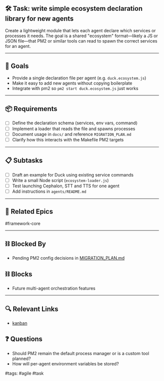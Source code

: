 ## 🛠️ Task: write simple ecosystem declaration library for new agents

Create a lightweight module that lets each agent declare which
services or processes it needs.  The goal is a shared "ecosystem"
format—likely a JS or JSON file—that PM2 or similar tools can read to
spawn the correct services for an agent.

---

## 🎯 Goals

- Provide a single declaration file per agent (e.g. `duck.ecosystem.js`)
- Make it easy to add new agents without copying boilerplate
- Integrate with pm2 so `pm2 start duck.ecosystem.js` just works

---

## 📦 Requirements

- [ ] Define the declaration schema (services, env vars, command)
- [ ] Implement a loader that reads the file and spawns processes
- [ ] Document usage in `docs/` and reference `MIGRATION_PLAN.md`
- [ ] Clarify how this interacts with the Makefile PM2 targets

---

## 📋 Subtasks

- [ ] Draft an example for Duck using existing service commands
- [ ] Write a small Node script (`ecosystem-loader.js`)
- [ ] Test launching Cephalon, STT and TTS for one agent
- [ ] Add instructions in `agents/README.md`

---

## 🔗 Related Epics

#framework-core

---

## ⛓️ Blocked By

- Pending PM2 config decisions in [MIGRATION_PLAN.md](../MIGRATION_PLAN.md)

## ⛓️ Blocks

- Future multi-agent orchestration features

---

## 🔍 Relevant Links

- [kanban](../boards/kanban.md)

## ❓ Questions

- Should PM2 remain the default process manager or is a custom tool planned?
- How will per-agent environment variables be stored?

#tags: #agile #task
